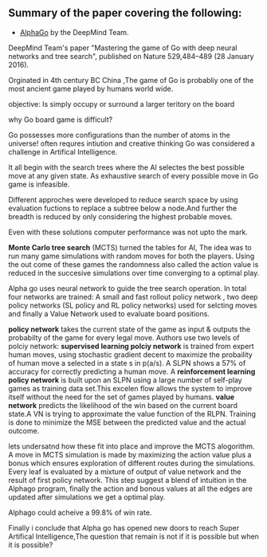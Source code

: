 ##  Summary of the paper covering the following:

- [AlphaGo](https://storage.googleapis.com/deepmind-media/alphago/AlphaGoNaturePaper.pdf) by the DeepMind Team.

DeepMind Team's paper "Mastering the game of Go with deep neural networks and tree search", published on Nature 529,484–489 (28 January 2016).

Orginated in 4th century BC China ,The game of Go is probabliy one of the most ancient game played by humans world wide.

objective: Is simply occupy or surround a larger teritory on the board

why Go board game is difficult? 

Go possesses more configurations than the number of atoms in the universe!
often requres intiution and creative thinking Go was considered a challenge in Artifical Intelligence. 

It all begin with the search trees where the AI selectes the best possible move at any given state. As exhaustive search of every possible move in Go game is infeasible. 

Different approches were developed to reduce search space by using evaluation fuctions to replace a subtree below a node.And further the breadth is reduced by only considering the highest probable moves.

Even with these solutions computer performance was not upto the mark.

**Monte Carlo tree search** (MCTS) turned the tables for AI, The idea was to run many game simulations with random moves for both the players. Using the out come of these games the randomness also called the action value is reduced in the succesive simulations over time converging to a optimal play.

Alpha go uses neural network to guide the tree search operation.
In total four networks are trained:
    A small and fast rollout policy network , two deep policy networks (SL policy and RL policy networks) used for selcting moves and finally a Value  Network used to evaluate board positions.
    
**policy network** takes the current state of the game as input & outputs the probabilty of the game for every legal move.
Authors use two levels of polciy network: 
**supervised learning polciy network** is trained from expert human moves, using stochastic gradient decent to maximize the probaility of human move a selected in a state s in p(a/s). A SLPN shows a 57% of accuracy for correctly predicting a human move. A **reinforcement learning policy network** is built upon an SLPN using a large number of self-play games as training data set.This excelen flow allows the system to improve itself without the need for the set of games played by humans.
**value network** predicts the likelihood of the win based on the current board state.A VN is trying to approximate the value function of the RLPN. Training is done to minimize the MSE between the predicted value and the actual outcome.

lets undersatnd how these fit into place and improve the MCTS alogorithm.
A move in MCTS simulation is made by maximizing the action value  plus a bonus which ensures exploration of different routes during the simulations. Every leaf is evaluated by a mixture of output of value network and the result of first policy network. This step suggest a blend of intuition in the Alphago program, finally the action and bonous values at all the edges are updated after simulations we get a optimal play.

Alphago could acheive a 99.8% of win rate.

Finally i conclude that Alpha go has opened new doors to reach Super Artifical Intelligence,The question that remain is not if it is possible but when it is possible? 